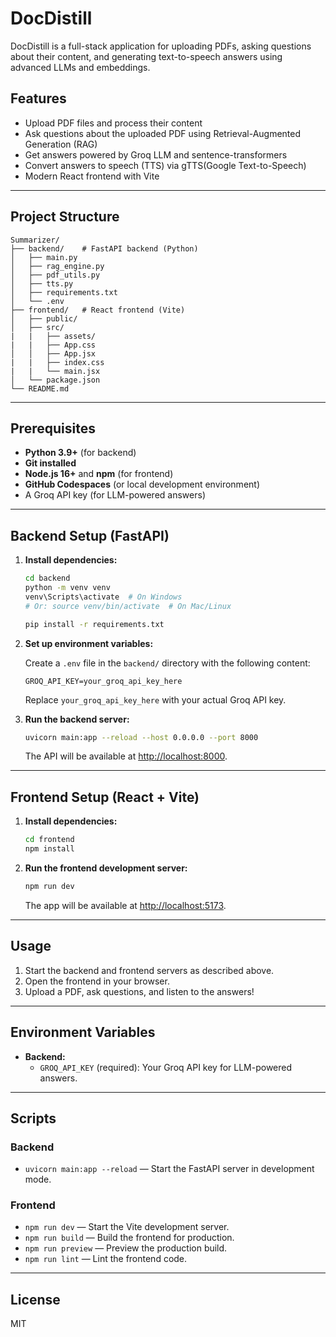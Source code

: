 # DocDistill

DocDistill is a full-stack application for uploading PDFs, asking questions about their content, and generating text-to-speech answers using advanced LLMs and embeddings.

## Features

- Upload PDF files and process their content
- Ask questions about the uploaded PDF using Retrieval-Augmented Generation (RAG)
- Get answers powered by Groq LLM and sentence-transformers
- Convert answers to speech (TTS) via gTTS(Google Text-to-Speech)
- Modern React frontend with Vite

---

## Project Structure

```
Summarizer/
├── backend/    # FastAPI backend (Python)
│   ├── main.py
│   ├── rag_engine.py
│   ├── pdf_utils.py
│   ├── tts.py
│   ├── requirements.txt
│   └── .env
├── frontend/   # React frontend (Vite)
│   ├── public/
│   ├── src/
|   |   ├── assets/
|   |   ├── App.css
│   │   ├── App.jsx
|   |   ├── index.css
|   |   └── main.jsx
│   └── package.json
└── README.md
```

---

## Prerequisites

- **Python 3.9+** (for backend)
- **Git installed**
- **Node.js 16+** and **npm** (for frontend)
- **GitHub Codespaces** (or local development environment)
- A Groq API key (for LLM-powered answers)

---

## Backend Setup (FastAPI)

1. **Install dependencies:**

   ```bash
   cd backend
   python -m venv venv
   venv\Scripts\activate  # On Windows
   # Or: source venv/bin/activate  # On Mac/Linux

   pip install -r requirements.txt
   ```

2. **Set up environment variables:**

   Create a `.env` file in the `backend/` directory with the following content:

   ```
   GROQ_API_KEY=your_groq_api_key_here
   ```

   Replace `your_groq_api_key_here` with your actual Groq API key.

3. **Run the backend server:**

   ```bash
   uvicorn main:app --reload --host 0.0.0.0 --port 8000
   ```

   The API will be available at [http://localhost:8000](http://localhost:8000).

---

## Frontend Setup (React + Vite)

1. **Install dependencies:**

   ```bash
   cd frontend
   npm install
   ```

2. **Run the frontend development server:**

   ```bash
   npm run dev
   ```

   The app will be available at [http://localhost:5173](http://localhost:5173).

---

## Usage

1. Start the backend and frontend servers as described above.
2. Open the frontend in your browser.
3. Upload a PDF, ask questions, and listen to the answers!

---

## Environment Variables

- **Backend:**  
  - `GROQ_API_KEY` (required): Your Groq API key for LLM-powered answers.

---

## Scripts

### Backend

- `uvicorn main:app --reload` — Start the FastAPI server in development mode.

### Frontend

- `npm run dev` — Start the Vite development server.
- `npm run build` — Build the frontend for production.
- `npm run preview` — Preview the production build.
- `npm run lint` — Lint the frontend code.

---

## License

MIT 